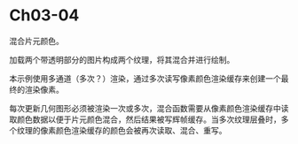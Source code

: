 # Ch03-04

混合片元颜色。

加载两个带透明部分的图片构成两个纹理，将其混合并进行绘制。

本示例使用多通道（多次？）渲染，通过多次读写像素颜色渲染缓存来创建一个最终的渲染像素。

每次更新几何图形必须被渲染一次或多次，混合函数需要从像素颜色渲染缓存中读取颜色数据以便于片元颜色混合，然后结果被写辉帧缓存。当多次纹理层叠时，多个纹理的像素颜色渲染缓存的颜色会被再次读取、混合、重写。